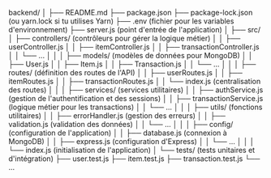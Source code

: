 backend/
│
├── README.md
├── package.json
├── package-lock.json (ou yarn.lock si tu utilises Yarn)
├── .env (fichier pour les variables d'environnement)
├── server.js (point d'entrée de l'application)
│
├── src/
│   ├── controllers/ (contrôleurs pour gérer la logique métier)
│   │   ├── userController.js
│   │   ├── itemController.js
│   │   ├── transactionController.js
│   │   └── ...
│   │
│   ├── models/ (modèles de données pour MongoDB)
│   │   ├── User.js
│   │   ├── Item.js
│   │   ├── Transaction.js
│   │   └── ...
│   │
│   ├── routes/ (définition des routes de l'API)
│   │   ├── userRoutes.js
│   │   ├── itemRoutes.js
│   │   ├── transactionRoutes.js
│   │   └── index.js (centralisation des routes)
│   │
│   ├── services/ (services utilitaires)
│   │   ├── authService.js (gestion de l'authentification et des sessions)
│   │   ├── transactionService.js (logique métier pour les transactions)
│   │   └── ...
│   │
│   ├── utils/ (fonctions utilitaires)
│   │   ├── errorHandler.js (gestion des erreurs)
│   │   ├── validation.js (validation des données)
│   │   └── ...
│   │
│   ├── config/ (configuration de l'application)
│   │   ├── database.js (connexion à MongoDB)
│   │   ├── express.js (configuration d'Express)
│   │   └── ...
│   │
│   └── index.js (initialisation de l'application)
│
└── tests/ (tests unitaires et d'intégration)
    ├── user.test.js
    ├── item.test.js
    ├── transaction.test.js
    └── ...

